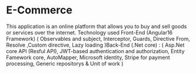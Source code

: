 # E-Commerce
This application is an online platform that allows you to buy and sell goods or services over the internet.
Technology used Front-End (Angular16 Framework) ( Observables and subject, Interceptor, Guards, Directive From, Resolve ,Custom directive, Lazy loading )Back-End (.Net core) :
( Asp.Net core API (Resful API), JWT-based authentication and authorization, Entity Famework core, AutoMapper, Microsoft identity, Stripe for payment processing, Generic repositorys & Unit of work )
